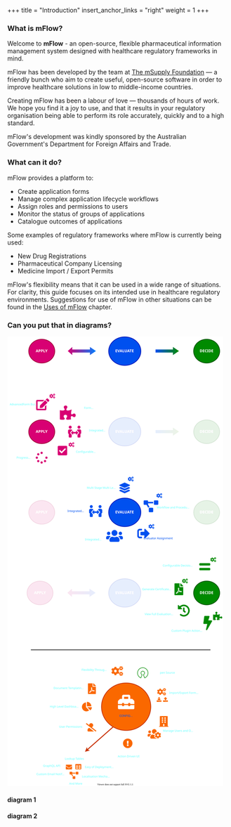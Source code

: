 +++
title = "Introduction"
insert_anchor_links = "right"
weight = 1
+++

### What is mFlow?

Welcome to **mFlow** - an open-source, flexible pharmaceutical information management system designed with healthcare regulatory frameworks in mind.

mFlow has been developed by the team at [The mSupply Foundation](https://msupply.foundation/about) — a friendly bunch who aim to create useful, open-source software in order to improve healthcare solutions in low to middle-income countries. 

Creating mFlow has been a labour of love — thousands of hours of work. We hope you find it a joy to use, and that it results in your regulatory organisation being able to perform its role accurately, quickly and to a high standard.

mFlow's development was kindly sponsored by the Australian Government's Department for Foreign Affairs and Trade.

### What can it do?

mFlow provides a platform to:

- Create application forms
- Manage complex application lifecycle workflows
- Assign roles and permissions to users
- Monitor the status of groups of applications
- Catalogue outcomes of applications

Some examples of regulatory frameworks where mFlow is currently being used: 

- New Drug Registrations
- Pharmaceutical Company Licensing
- Medicine Import / Export Permits

mFlow's flexibility means that it can be used in a wide range of situations. For clarity, this guide focuses on its intended use in healthcare regulatory environments. Suggestions for use of mFlow in other situations can be found in the [Uses of mFlow](/getting-started/uses-for-mflow/) chapter.

### Can you put that in diagrams?

![adam](mFlow_feature_diagram.svg)

#### diagram 1

#### diagram 2


